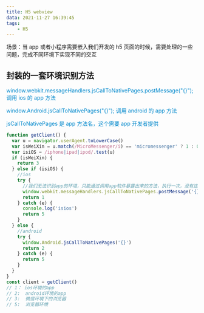 ```yaml
---
title: H5 webview
data: 2021-11-27 16:39:45
tags: 
	- H5
---
```


场景：当 app 或者小程序需要嵌入我们开发的 h5 页面的时候，需要处理的一些问题，完成不同环境下实现不同的交互

<!-- more -->

## 封装的一套环境识别方法

  <font color="#08c">window.webkit.messageHandlers.jsCallToNativePages.postMessage("{}"); 调用 ios 的 app 方法</font>

  <font color="#08c">window.Android.jsCallToNativePages("{}"); 调用 android 的 app 方法</font>

  <font color="#08c">jsCallToNativePages 是 app 方法名，这个需要 app 开发者提供</font>

```js
function getClient() {
  var u = navigator.userAgent.toLowerCase()
  var isWeiXin = u.match(/MicroMessenger/i) == 'micromessenger' ? 1 : 0
  var isiOS = /iphone|ipad|ipod/.test(u)
  if (isWeiXin) {
    return 3
  } else if (isiOS) {
    //ios
    try {
      //我们无法识别app的环境，只能通过调用app软件暴露出来的方法，执行一次，没有这个方法就会报错，我们可以捕获异常从而达到环境的判断
      window.webkit.messageHandlers.jsCallToNativePages.postMessage('{}')
      return 1
    } catch (e) {
      console.log('isios')
      return 5
    }
  } else {
    //android
    try {
      window.Android.jsCallToNativePages('{}')
      return 2
    } catch (e) {
      return 5
    }
  }
}
const client = getClient()
// 1： ios环境的app
// 2:  android环境的app
// 3:  微信环境下的浏览器
// 5:  浏览器环境
```


<!-- more -->
